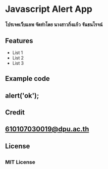 # Javascript Alert App
<h3>โปรเจคเว็บแอพ จัดทำโดย นางสาวกิ่งแก้ว จันธนโรจน์</h3>
<h2>Features</h2>
  <ul style="list-style-type:disc;">
  <li>List 1</li>
  <li>List 2</li>
  <li>List 3</li>
  </ul>
<h2>Example code<h2>
<javascript>
  alert('ok');
</javascript>
<h2>Credit<h2>
  <a href="https://web.facebook.com/">610107030019@dpu.ac.th</a>
<h2>License<h2>
  <h3>MIT License</h3>
